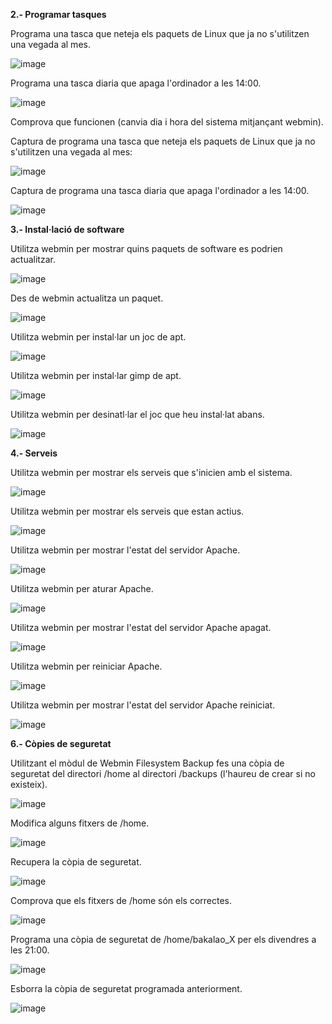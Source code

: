 **2.- Programar tasques**

Programa una tasca que neteja els paquets de Linux que ja no s'utilitzen una vegada al mes.

![image](https://github.com/user-attachments/assets/39661a6c-6dce-4bde-b148-1a3c6c5ab2b3)

Programa una tasca diaria que apaga l'ordinador a les 14:00.

![image](https://github.com/user-attachments/assets/5a9812c8-29f7-4a9b-967a-1a88e23cd6a7)

Comprova que funcionen (canvia dia i hora del sistema mitjançant webmin).

Captura de programa una tasca que neteja els paquets de Linux que ja no s'utilitzen una vegada al mes:

![image](https://github.com/user-attachments/assets/9e5a0216-37e5-4ef5-8ef1-2c851fe133b5)

Captura de programa una tasca diaria que apaga l'ordinador a les 14:00.

![image](https://github.com/user-attachments/assets/01d0bac8-f3ac-4181-bc73-8235d034bcc6)




**3.- Instal·lació de software**

Utilitza webmin per mostrar quins paquets de software es podrien actualitzar.

![image](https://github.com/user-attachments/assets/fd2e059a-5328-4741-adbd-a25334948b70)

Des de webmin actualitza un paquet.

![image](https://github.com/user-attachments/assets/54ce9401-3277-4f8f-a4f1-9dcd2813b80c)

Utilitza webmin per instal·lar un joc de apt.

![image](https://github.com/user-attachments/assets/48d55b28-8ba8-4f6f-a998-84663276c047)

Utilitza webmin per instal·lar gimp de apt.

![image](https://github.com/user-attachments/assets/71019d06-2b87-460a-a462-91216ee205bd)

Utilitza webmin per desinatl·lar el joc que heu instal·lat abans.

![image](https://github.com/user-attachments/assets/bbab59d8-f562-429d-9cfe-81f85df8655e)




**4.- Serveis**

Utilitza webmin per mostrar els serveis que s'inicien amb el sistema.

![image](https://github.com/user-attachments/assets/dbe762ec-c1f4-4677-9166-7cd1dfd16ddd)

Utilitza webmin per mostrar els serveis que estan actius.

![image](https://github.com/user-attachments/assets/f6bfb93f-f414-4ff8-90de-92ddcf67c9c6)

Utilitza webmin per mostrar l'estat del servidor Apache.

![image](https://github.com/user-attachments/assets/5a833c67-1878-456b-8164-941b621283af)

Utilitza webmin per aturar Apache.

![image](https://github.com/user-attachments/assets/b4592bd6-c7e7-4d86-aade-2e2d929b8d9c)

Utilitza webmin per mostrar l'estat del servidor Apache apagat.

![image](https://github.com/user-attachments/assets/53ee5ce6-e25d-4f1c-b5d9-53709fb04c62)

Utilitza webmin per reiniciar Apache.

![image](https://github.com/user-attachments/assets/79e24b19-7ad4-4031-8bfd-2d6e80460938)

Utilitza webmin per mostrar l'estat del servidor Apache reiniciat.

![image](https://github.com/user-attachments/assets/1ef62c40-f34a-4413-bb09-a3fd3ed25c6c)




**6.- Còpies de seguretat**

Utilitzant el mòdul de Webmin Filesystem Backup fes una còpia de seguretat del directori /home al directori /backups (l'haureu de crear si no existeix).

![image](https://github.com/user-attachments/assets/65bd68d2-c933-4e97-9fd4-d84ac6ed26ac)

Modifica alguns fitxers de /home.

![image](https://github.com/user-attachments/assets/d9a7862f-a4db-4b06-8631-9cfd9db67b93)

Recupera la còpia de seguretat.

![image](https://github.com/user-attachments/assets/25428113-5408-40a1-bc42-e0d5f4851efd)

Comprova que els fitxers de /home són els correctes.

![image](https://github.com/user-attachments/assets/8da4614e-f40b-4075-8803-5a9782a6fe58)

Programa una còpia de seguretat de /home/bakalao_X per els divendres a les 21:00.

![image](https://github.com/user-attachments/assets/347a0eac-18ec-4225-ae51-c9b62bf4d34f)

Esborra la còpia de seguretat programada anteriorment.

![image](https://github.com/user-attachments/assets/1775f4cc-aa4e-4b3a-8be2-16b5fd5338fc)
